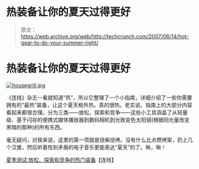 # 热装备让你的夏天过得更好

> 原文：<https://web.archive.org/web/http://techcrunch.com/2007/06/14/hot-gear-to-do-your-summer-right/>

# 热装备让你的夏天过得更好

[![housegrill.jpg](img/4469c8ebd2090835aadcd48b1f8c5e4f.png)](https://web.archive.org/web/20201204024926/https://beta.techcrunch.com/wp-content/uploads/2007/06/housegrill.jpg "housegrill.jpg")

《连线》杂志一看就知道“热”，所以它整理了一个小指南，详细介绍了一些你需要拥有的“最热”装备，让这个夏天格外热。真的很热。老实说，指南上的大部分内容看起来都很合理。分为三类——放松、探索和竞争——这些小工具涵盖了从轻量级、基于闪存的便携式媒体播放器到数码相机到光致变色太阳镜(根据阳光量改变黑暗的那种)的所有东西。

毫无疑问，对我来说，这里的第一项就是烧柴烧烤。没有什么比点燃烤架，扔上几个汉堡，然后听着性别矛盾的电子音乐更能表达“夏天”的了。啾，啾！

[夏季测试:放松、探索和竞争的热门装备](https://web.archive.org/web/20201204024926/http://www.wired.com/gadgets/gadgetreviews/magazine/15-07/summerguide_index)【连线】